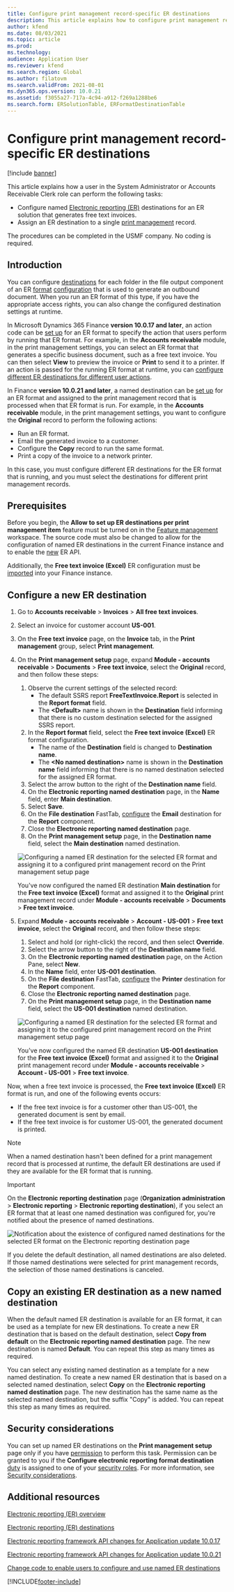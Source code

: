 ```yaml
---
title: Configure print management record-specific ER destinations
description: This article explains how to configure print management record specific-destinations for an Electronic reporting (ER) format that is configured to generate outbound documents.
author: kfend
ms.date: 08/03/2021
ms.topic: article
ms.prod: 
ms.technology: 
audience: Application User
ms.reviewer: kfend
ms.search.region: Global
ms.author: filatovm
ms.search.validFrom: 2021-08-01
ms.dyn365.ops.version: 10.0.21
ms.assetid: f3055a27-717a-4c94-a912-f269a1288be6
ms.search.form: ERSolutionTable, ERFormatDestinationTable
---
```


# Configure print management record-specific ER destinations

[!include [banner](../includes/banner.md)]

This article explains how a user in the System Administrator or Accounts Receivable Clerk role can perform the following tasks:

- Configure named [Electronic reporting (ER)](general-electronic-reporting.md) destinations for an ER solution that generates free text invoices.
- Assign an ER destination to a single [print management](document-reporting-services.md) record.

The procedures can be completed in the USMF company. No coding is required.

## Introduction

You can configure [destinations](electronic-reporting-destinations.md) for each folder in the file output component of an ER [format](general-electronic-reporting.md) [configuration](general-electronic-reporting.md#Configuration) that is used to generate an outbound document. When you run an ER format of this type, if you have the appropriate access rights, you can also change the configured destination settings at runtime.

In Microsoft Dynamics 365 Finance **version 10.0.17 and later**, an action code can be [set up](er-apis-app10-0-17.md) for an ER format to specify the action that users perform by running that ER format. For example, in the **Accounts receivable** module, in the print management settings, you can select an ER format that generates a specific business document, such as a free text invoice. You can then select **View** to preview the invoice or **Print** to send it to a printer. If an action is passed for the running ER format at runtime, you can [configure different ER destinations for different user actions](er-action-dependent-destinations.md).

In Finance **version 10.0.21 and later**, a named destination can be [set up](er-apis-app10-0-21.md) for an ER format and assigned to the print management record that is processed when that ER format is run. For example, in the **Accounts receivable** module, in the print management settings, you want to configure the **Original** record to perform the following actions:

- Run an ER format.
- Email the generated invoice to a customer.
- Configure the **Copy** record to run the same format.
- Print a copy of the invoice to a network printer.

In this case, you must configure different ER destinations for the ER format that is running, and you must select the destinations for different print management records.

## Prerequisites

Before you begin, the **Allow to set up ER destinations per print management item** feature must be turned on in the [Feature management](../../fin-ops/get-started/feature-management/feature-management-overview.md#the-feature-management-workspace) workspace. The source code must also be changed to allow for the configuration of named ER destinations in the current Finance instance and to enable the [new](er-apis-app10-0-21.md) ER API.

Additionally, the **Free text invoice (Excel)** ER configuration must be [imported](er-download-configurations-global-repo.md) into your Finance instance.

## Configure a new ER destination

1. Go to **Accounts receivable** \> **Invoices** \> **All free text invoices**.
2. Select an invoice for customer account **US-001**.
3. On the **Free text invoice** page, on the **Invoice** tab, in the **Print management** group, select **Print management**.
4. On the **Print management setup** page, expand **Module - accounts receivable** \> **Documents** \> **Free text invoice**, select the **Original** record, and then follow these steps:

    1.  Observe the current settings of the selected record:
        -   The default SSRS report **FreeTextInvoice.Report** is selected in the **Report format** field.
        -   The **\<Default\>** name is shown in the **Destination** field informing that there is no custom destination selected for the assigned SSRS report. 
    2.  In the **Report format** field, select the **Free text invoice (Excel)** ER format configuration.
        -   The name of the **Destination** field is changed to **Destination name**.
        -   The **\<No named destination\>** name is shown in the **Destination name** field informing that there is no named destination selected for the assigned ER format.
    3.  Select the arrow button to the right of the **Destination name** field.    
    4. On the **Electronic reporting named destination** page, in the **Name** field, enter **Main destination**.
    5. Select **Save**.
    6. On the **File destination** FastTab, [configure](er-destination-type-email.md) the **Email** destination for the **Report** component.
    7. Close the **Electronic reporting named destination** page.
    8. On the **Print management setup** page, in the **Destination name** field, select the **Main destination** named destination.

    ![Configuring a named ER destination for the selected ER format and assigning it to a configured print management record on the Print management setup page](./media/er-named-destinations-01.gif)

    You've now configured the named ER destination **Main destination** for the **Free text invoice (Excel)** format and assigned it to the **Original** print management record under **Module - accounts receivable** \> **Documents** \> **Free text invoice**.

5. Expand **Module - accounts receivable** \> **Account - US-001** \> **Free text invoice**, select the **Original** record, and then follow these steps:

    1. Select and hold (or right-click) the record, and then select **Override**.
    2. Select the arrow button to the right of the **Destination name** field.
    3. On the **Electronic reporting named destination** page, on the Action Pane, select **New**.
    4. In the **Name** field, enter **US-001 destination**.
    5. On the **File destination** FastTab, [configure](er-destination-type-print.md) the **Printer** destination for the **Report** component.
    6. Close the **Electronic reporting named destination** page.
    7. On the **Print management setup** page, in the **Destination name** field, select the **US-001 destination** named destination.

    ![Configuring a named ER destination for the selected ER format and assigning it to the configured print management record on the Print management setup page](./media/er-named-destinations-02.gif)

    You've now configured the named ER destination **US-001 destination** for the **Free text invoice (Excel)** format and assigned it to the **Original** print management record under **Module - accounts receivable** \> **Account - US-001** \> **Free text invoice**.

Now, when a free text invoice is processed, the **Free text invoice (Excel)** ER format is run, and one of the following events occurs:

- If the free text invoice is for a customer other than US-001, the generated document is sent by email.
- If the free text invoice is for customer US-001, the generated document is printed.

> [!NOTE]
> When a named destination hasn't been defined for a print management record that is processed at runtime, the default ER destinations are used if they are available for the ER format that is running.

> [!IMPORTANT]
> On the **Electronic reporting destination** page (**Organization administration** \> **Electronic reporting** \> **Electronic reporting destination**), if you select an ER format that at least one named destination was configured for, you're notified about the presence of named destinations.
>
> ![Notification about the existence of configured named destinations for the selected ER format on the Electronic reporting destination page](./media/er-named-destinations-03.png)
>
> If you delete the default destination, all named destinations are also deleted. If those named destinations were selected for print management records, the selection of those named destinations is canceled.

## Copy an existing ER destination as a new named destination

When the default named ER destination is available for an ER format, it can be used as a template for new ER destinations. To create a new ER destination that is based on the default destination, select **Copy from default** on the **Electronic reporting named destination** page. The new destination is named **Default**. You can repeat this step as many times as required.

You can select any existing named destination as a template for a new named destination. To create a new named ER destination that is based on a selected named destination, select **Copy** on the **Electronic reporting named destination** page. The new destination has the same name as the selected named destination, but the suffix "Copy" is added. You can repeat this step as many times as required.

## Security considerations

You can set up named ER destinations on the **Print management setup** page only if you have [permission](../sysadmin/role-based-security.md#permissions) to perform this task. Permission can be granted to you if the **Configure electronic reporting format destination** [duty](../sysadmin/role-based-security.md#duties) is assigned to one of your [security roles](../sysadmin/role-based-security.md#security-roles). For more information, see [Security considerations](electronic-reporting-destinations.md#security-considerations).

## Additional resources

[Electronic reporting (ER) overview](general-electronic-reporting.md)

[Electronic reporting (ER) destinations](electronic-reporting-destinations.md)

[Electronic reporting framework API changes for Application update 10.0.17](er-apis-app10-0-17.md)

[Electronic reporting framework API changes for Application update 10.0.21](er-apis-app10-0-21.md)

[Change code to enable users to configure and use named ER destinations](er-api-named-destinations.md)

[!INCLUDE[footer-include](../../../includes/footer-banner.md)]
